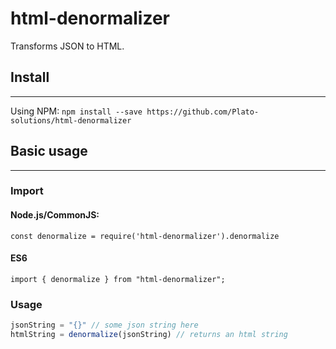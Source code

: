 # html-denormalizer

Transforms JSON to HTML.

## Install
---
Using NPM:
`npm install --save https://github.com/Plato-solutions/html-denormalizer`

## Basic usage
---
### Import
#### Node.js/CommonJS:
`const denormalize = require('html-denormalizer').denormalize`

#### ES6
`import { denormalize } from "html-denormalizer";
`

### Usage
```javascript
jsonString = "{}" // some json string here
htmlString = denormalize(jsonString) // returns an html string

```
